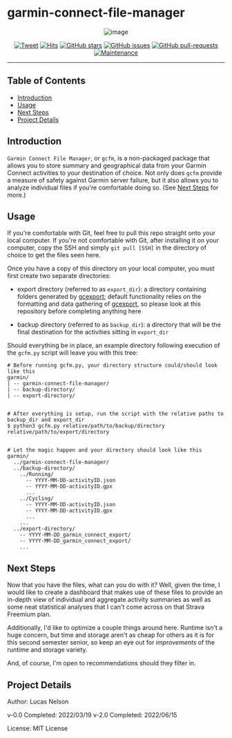 # garmin-connect-file-manager

<div align="center">
  
 ![image](https://user-images.githubusercontent.com/78045025/159144654-99ab4f68-eb5f-4819-8806-66761d2037d5.png)

  [![Tweet](https://img.shields.io/twitter/url/https/shields.io.svg?style=social)](https://twitter.com/intent/tweet?text=%F0%9F%93%A2%20Various%20README%20templates%20and%20tips%20on%20writing%20high-quality%20documentation%20that%20people%20want%20to%20read.&url=https://github.com/lucas-nelson-uiuc/garmin-connect-file-manager)
  [![Hits](https://hits.seeyoufarm.com/api/count/incr/badge.svg?url=https%3A%2F%2Fgithub.com%2Flucas-nelson-uiuc%2Fgarmin-connect-file-manager&count_bg=%2379C83D&title_bg=%23555555&icon=&icon_color=%23E7E7E7&title=hits&edge_flat=false)](https://hits.seeyoufarm.com)
 [![GitHub stars](https://badgen.net/github/stars/lucas-nelson-uiuc/garmin-connect-file-manager)](https://GitHub.com/lucas-nelson-uiuc/garmin-connect-file-manager)
 [![GitHub issues](https://badgen.net/github/issues/lucas-nelson-uiuc/garmin-connect-file-manager/)](https://GitHub.com/lucas-nelson-uiuc/garmin-connect-file-manager/issues/)
 [![GitHub pull-requests](https://img.shields.io/github/issues-pr/lucas-nelson-uiuc/spotipy_analysis.svg)](https://GitHub.com/lucas-nelson-uiuc/garmin-connect-file-manager/pull/)
 [![Maintenance](https://img.shields.io/badge/Maintained%3F-yes-green.svg)](https://GitHub.com/lucas-nelson-uiuc/garmin-connect-file-manager/graphs/commit-activity)

</div>

---


## Table of Contents

- [Introduction](#intro_section)
- [Usage](#usage_section)
- [Next Steps](#next_steps)
- [Project Details](#project_details)


## Introduction <a name = "intro_section"></a>

`Garmin Connect File Manager`, or `gcfm`, is a non-packaged package that allows you to store summary and geographical data from your Garmin Connect activities to your destination of choice. Not only does `gcfm` provide a measure of safety against Garmin server failure, but it also allows you to analyze individual files if you're comfortable doing so. (See [Next Steps](#next_steps) for more.)

## Usage <a name = 'usage_section'></a>

If you're comfortable with Git, feel free to pull this repo straight onto your local computer. If you're not comfortable with Git, after installing it on your computer, copy the SSH and simply `git pull [SSH]` in the directory of choice to get the files seen here.

Once you have a copy of this directory on your local computer, you must first create two separate directories:

- export directory (referred to as `export_dir`): a directory containing folders generated by [gcexport](https://github.com/kjkjava/garmin-connect-export); default functionality relies on the formatting and data gathering of [gcexport](https://github.com/kjkjava/garmin-connect-export), so please look at this repository before completing anything here

- backup directory (referred to as `backup_dir`): a directory that will be the final destination for the activities sitting in `export_dir`

Should everything be in place, an example directory following execution of the `gcfm.py` script will leave you with this tree:

```
# Before running gcfm.py, your directory structure could/should look like this
garmin/
| -- garmin-connect-file-manager/
| -- backup-directory/
| -- export-directory/


# After everything is setup, run the script with the relative paths to backup_dir and export_dir
$ python3 gcfm.py relative/path/to/backup/directory relative/path/to/export/directory


# Let the magic happen and your directory should look like this
garmin/
  ../garmin-connect-file-manager/
  ../backup-directory/
    ../Running/
      -- YYYY-MM-DD-activityID.json
      -- YYYY-MM-DD-activityID.gpx
      ...
    ../Cycling/
      -- YYYY-MM-DD-activityID.json
      -- YYYY-MM-DD-activityID.gpx
      ...
    ...
  ../export-directory/
    -- YYYY-MM-DD_garmin_connect_export/
    -- YYYY-MM-DD_garmin_connect_export/
    ...
```

## Next Steps <a name = "next_steps"></a>

Now that you have the files, what can you do with it? Well, given the time, I would like to create a dashboard that makes use of these files to provide an in-depth view of individual and aggregate activity summaries as well as some neat statistical analyses that I can't come across on that Strava Freemium plan.

Additionally, I'd like to optimize a couple things around here. Runtime isn't a huge concern, but time and storage aren't as cheap for others as it is for this second semester senior, so keep an eye out for *improvements* of the runtime and storage variety.

And, of course, I'm open to recommendations should they filter in.

## Project Details <a name = "project_details"></a>

Author: Lucas Nelson

v-0.0 Completed: 2022/03/19
v-2.0 Completed: 2022/06/15

License: MIT License
